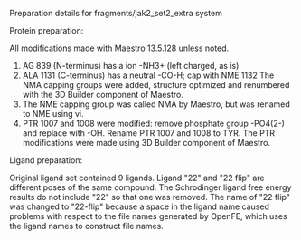Preparation  details for fragments/jak2_set2_extra system

Protein preparation:

All modifications made with Maestro 13.5.128 unless noted.

1. AG 839 (N-terminus) has a ion -NH3+ (left charged, as is)
2. ALA 1131 (C-terminus) has a neutral -CO-H; cap with NME 1132
The NMA capping groups were added, structure optimized and renumbered
with the 3D Builder component of Maestro.
3. The NME capping group was called NMA by Maestro, but 
was renamed to NME using vi.
3. PTR 1007 and 1008 were modified: remove phosphate group  -PO4(2-) 
and replace with -OH.  Rename PTR 1007 and 1008 to TYR.
The PTR modifications were made using 3D Builder component of Maestro.


Ligand preparation:

Original ligand set contained 9 ligands.  Ligand "22" and "22 flip"
are different poses of the same compound.  The Schrodinger ligand
free energy results do not include "22" so that one was removed.
The name of "22 flip" was changed to "22-flip" because a space in the
ligand name caused problems with respect to the file names generated
by OpenFE, which uses the ligand names to construct file names.


